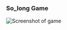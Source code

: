 ### So_long Game

![Screenshot of game ](https://github.com/user-attachments/assets/68b020c1-99d2-4a0d-9cf1-ed3098f644a3)
